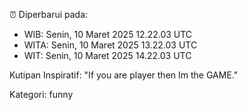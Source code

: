 ⏰ Diperbarui pada:
- WIB: Senin, 10 Maret 2025 12.22.03 UTC
- WITA: Senin, 10 Maret 2025 13.22.03 UTC
- WIT: Senin, 10 Maret 2025 14.22.03 UTC

Kutipan Inspiratif:
"If you are player then Im the GAME."


Kategori: funny

